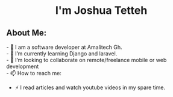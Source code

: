 <h1 align="center">I'm Joshua Tetteh</h1>
<h2>About Me: </h2>
- 🔭 I am a software developer at Amalitech Gh.<br>
- 🌱 I’m currently learning Django and laravel.<br>
- 👯 I’m looking to collaborate on remote/freelance mobile or web development<br>
- 📫 How to reach me:</p>

- ⚡ I read articles and watch youtube videos in my spare time.</p>


  
<!--
**joshthedevelopa/joshthedevelopa** is a ✨ _special_ ✨ repository because its `README.md` (this file) appears on your GitHub profile.
Here are some ideas to get you started:
-->
